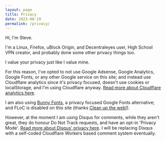 ```yaml
---
layout: page
title: Privacy
date: 2023-08-19
permalink: /privacy/
---
```

Hi, I'm Steve.

I'm a Linux, Firefox, uBlock Origin, and Decentraleyes user, High School VPN creator, and probably done some other privacy things too.

I value your privacy just like I value mine.

For this reason, I've opted to not use Google Adsense, Google Analytics, Google Fonts, or any other Google service on this site; and instead use Cloudflare analytics since it's privacy focused, doesn't use cookies or localStorage, and I'm using Cloudflare anyway. [Read more about Cloudflare analytics here](https://www.cloudflare.com/web-analytics/).

I am also using [Bunny Fonts](https://fonts.bunny.net/), a privacy focused Google Fonts alternative; and FLoC is disabled on this site (thanks [Clean up the web!](https://cleanuptheweb.org/)).

However, at the moment I am using Disqus for comments, while they aren't great, they do honour Do Not Track requests, and have an opt-in 'Privacy Mode'. [Read more about Disqus' privacy here](https://help.disqus.com/en/articles/1717103-disqus-privacy-policy). I will be replacing Disqus with a self-coded Cloudflare Workers based comment system eventually.
